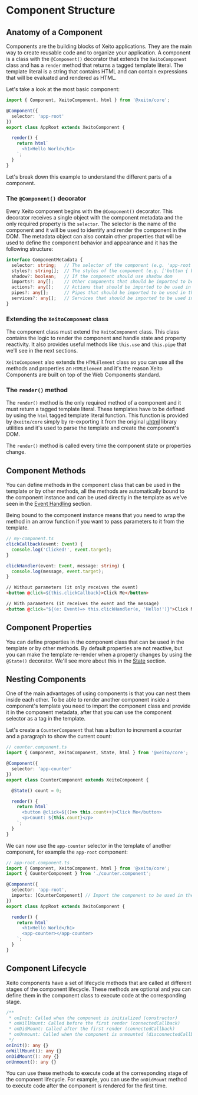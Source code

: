 # Component Structure

## Anatomy of a Component

Components are the building blocks of Xeito applications. They are the main way to create reusable code and to organize your application. 
A component is a class with the ``@Component()`` decorator that extends the `XeitoComponent` class and has a `render` method that returns a 
tagged template literal. The template literal is a string that contains HTML and can contain expressions that will be evaluated and rendered as HTML.

Let's take a look at the most basic component:

```typescript
import { Component, XeitoComponent, html } from '@xeito/core';

@Component({
  selector: 'app-root'
})
export class AppRoot extends XeitoComponent {

  render() {
    return html`
      <h1>Hello World</h1>
    `;
  }
}
```

Let's break down this example to understand the different parts of a component.

### The ``@Component()`` decorator

Every Xeito component begins with the ``@Component()`` decorator. This decorator receives a single object with the component metadata and the only required property is the `selector`. The selector is the name of the component and it will be used to identify and render the component in the DOM.
The metadata object can also contain other properties that will be used to define the component behavior and appearance and it has the following structure:

```typescript
interface ComponentMetadata {
  selector: string;   // The selector of the component (e.g. 'app-root')
  styles?: string[];  // The styles of the component (e.g. ['button { background-color: red; }'])
  shadow?: boolean;   // If the component should use shadow dom
  imports?: any[];    // Other components that should be imported to be used in the template (e.g. [CounterComponent])
  actions?: any[];    // Actions that should be imported to be used in the template (e.g. [TextColorAction])
  pipes?: any[];      // Pipes that should be imported to be used in the template (e.g. [UpperCasePipe])
  services?: any[];   // Services that should be imported to be used in the template (e.g. [UserService]) Only to prevent minifiers from removing them
}
```

### Extending the ``XeitoComponent`` class

The component class must extend the `XeitoComponent` class. This class contains the logic to render the component and handle state and property reactivity. 
It also provides useful methods like `this.use` and `this.pipe` that we'll see in the next sections.

``XeitoComponent`` also extends the `HTMLElement` class so you can use all the methods and properties an `HTMLElement` and it's the reason Xeito Components are 
built on top of the Web Components standard.

### The ``render()`` method

The ``render()`` method is the only required method of a component and it must return a tagged template literal. 
These templates have to be defined by using the ``html`` tagged template literal function. This function is provided by ``@xeito/core`` simply by re-exporting it from the original [µhtml](https://github.com/webreflection/uhtml) library utilities and it's used to parse the template and create the component's DOM.

The ``render()`` method is called every time the component state or properties change.

## Component Methods

You can define methods in the component class that can be used in the template or by other methods, all the methods are automatically bound to the component instance and can be used directly in the template as we've seen in the [Event Handling](../essentials/event-handling.md) section.

Being bound to the component instance means that you need to wrap the method in an arrow function if you want to pass parameters to it from the template.

```typescript
// my-component.ts
clickCallback(event: Event) {
  console.log('Clicked!', event.target);
}

clickHandler(event: Event, message: string) {
  console.log(message, event.target);
}
```

```html
// Without parameters (it only receives the event)
<button @click=${this.clickCallback}>Click Me</button>

// With parameters (it receives the event and the message)
<button @click="${(e: Event)=> this.clickHandler(e, 'Hello!')}">Click Me</button>
```

## Component Properties

You can define properties in the component class that can be used in the template or by other methods.
By default properties are not reactive, but you can make the template re-render when a property changes by using the `@State()` decorator.
We'll see more about this in the [State](./state.md) section.

## Nesting Components

One of the main advantages of using components is that you can nest them inside each other.
To be able to render another component inside a component's template you need to import the component class and provide it in the component metadata, 
after that you can use the component selector as a tag in the template.

Let's create a `CounterComponent` that has a button to increment a counter and a paragraph to show the current count:
```typescript
// counter.component.ts
import { Component, XeitoComponent, State, html } from '@xeito/core';

@Component({
  selector: 'app-counter'
})
export class CounterComponent extends XeitoComponent {

  @State() count = 0;

  render() {
    return html`
      <button @click=${()=> this.count++}>Click Me</button>
      <p>Count: ${this.count}</p>
    `;
  }
}
```
We can now use the `app-counter` selector in the template of another component, for example the `app-root` component:
```typescript
// app-root.component.ts
import { Component, XeitoComponent, html } from '@xeito/core';
import { CounterComponent } from './counter.component';

@Component({
  selector: 'app-root',
  imports: [CounterComponent] // Import the component to be used in the template
})
export class AppRoot extends XeitoComponent {

  render() {
    return html`
      <h1>Hello World</h1>
      <app-counter></app-counter>
    `;
  }
}
```
## Component Lifecycle

Xeito components have a set of lifecycle methods that are called at different stages of the component lifecycle. These methods are optional and you can define them in the component class to execute code at the corresponding stage.

```typescript
/**
 * onInit: Called when the component is initialized (constructor)
 * onWillMount: Called before the first render (connectedCallback)
 * onDidMount: Called after the first render (connectedCallback)
 * onUnmount: Called when the component is unmounted (disconnectedCallback)
 */
onInit(): any {}
onWillMount(): any {}
onDidMount(): any {}
onUnmount(): any {}
```

You can use these methods to execute code at the corresponding stage of the component lifecycle. For example, you can use the `onDidMount` method to execute code after the component is rendered for the first time.
